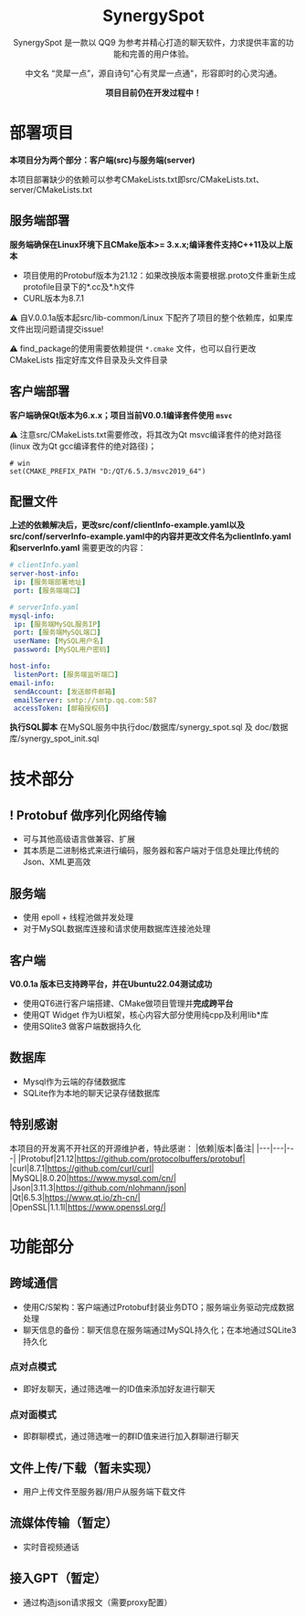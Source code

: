 <h1 align="center">
  SynergySpot
</h1>
<p align="center">
  SynergySpot 是一款以 QQ9 为参考并精心打造的聊天软件，力求提供丰富的功能和完善的用户体验。
</p>
<p align="center">
  中文名 “灵犀一点”，源自诗句"心有灵犀一点通"，形容即时的心灵沟通。
</p>
<p align="center">
  <b>项目目前仍在开发过程中！</b>
</p>


# 部署项目
**本项目分为两个部分：客户端(src)与服务端(server)**

本项目部署缺少的依赖可以参考CMakeLists.txt即src/CMakeLists.txt、server/CMakeLists.txt

## 服务端部署
**服务端确保在Linux环境下且CMake版本>= 3.x.x;编译套件支持C++11及以上版本**

- 项目使用的Protobuf版本为21.12：如果改换版本需要根据.proto文件重新生成protofile目录下的*.cc及*.h文件
- CURL版本为8.7.1

⚠ 自V.0.0.1a版本起src/lib-common/Linux 下配齐了项目的整个依赖库，如果库文件出现问题请提交issue!

⚠ find_package的使用需要依赖提供 `*.cmake` 文件，也可以自行更改 CMakeLists 指定好库文件目录及头文件目录

## 客户端部署
**客户端确保Qt版本为6.x.x；项目当前V0.0.1编译套件使用 `msvc`**

⚠ 注意src/CMakeLists.txt需要修改，将其改为Qt msvc编译套件的绝对路径(linux 改为Qt gcc编译套件的绝对路径)；
```CMakeLists
# win
set(CMAKE_PREFIX_PATH "D:/QT/6.5.3/msvc2019_64")
```
## 配置文件
**上述的依赖解决后，更改src/conf/clientInfo-example.yaml以及src/conf/serverInfo-example.yaml中的内容并更改文件名为clientInfo.yaml和serverInfo.yaml**
需要更改的内容：
```yaml
# clientInfo.yaml
server-host-info:
 ip: [服务端部署地址]
 port: [服务端端口]

# serverInfo.yaml
mysql-info:
 ip: [服务端MySQL服务IP]
 port: [服务端MySQL端口]
 userName: [MySQL用户名]
 password: [MySQL用户密码]

host-info:
 listenPort: [服务端监听端口]
email-info:
 sendAccount: [发送邮件邮箱]
 emailServer: smtp://smtp.qq.com:587
 accessToken: [邮箱授权码]
```

**执行SQL脚本**
在MySQL服务中执行doc/数据库/synergy_spot.sql 及 doc/数据库/synergy_spot_init.sql

# 技术部分

## ! Protobuf 做序列化网络传输
- 可与其他高级语言做兼容、扩展
- 其本质是二进制格式来进行编码，服务器和客户端对于信息处理比传统的Json、XML更高效

## 服务端
- 使用 epoll + 线程池做并发处理
- 对于MySQL数据库连接和请求使用数据库连接池处理

## 客户端

**V0.0.1a 版本已支持跨平台，并在Ubuntu22.04测试成功**
- 使用QT6进行客户端搭建、CMake做项目管理并**完成跨平台**
- 使用QT Widget 作为Ui框架，核心内容大部分使用纯cpp及利用lib*库
- 使用SQlite3 做客户端数据持久化

## 数据库
- Mysql作为云端的存储数据库
- SQLite作为本地的聊天记录存储数据库

## 特别感谢
本项目的开发离不开社区的开源维护者，特此感谢：
|依赖|版本|备注|
|---|---|---|
|Protobuf|21.12|https://github.com/protocolbuffers/protobuf|
|curl|8.7.1|https://github.com/curl/curl|
|MySQL|8.0.20|https://www.mysql.com/cn/|
|Json|3.11.3|https://github.com/nlohmann/json|
|Qt|6.5.3|https://www.qt.io/zh-cn/|
|OpenSSL|1.1.1l|https://www.openssl.org/|

# 功能部分

## 跨域通信
- 使用C/S架构：客户端通过Protobuf封装业务DTO；服务端业务驱动完成数据处理
- 聊天信息的备份：聊天信息在服务端通过MySQL持久化；在本地通过SQLite3持久化

### 点对点模式
- 即好友聊天，通过筛选唯一的ID值来添加好友进行聊天

### 点对面模式
- 即群聊模式，通过筛选唯一的群ID值来进行加入群聊进行聊天

## 文件上传/下载（暂未实现）
- 用户上传文件至服务器/用户从服务端下载文件

## 流媒体传输（暂定）
- 实时音视频通话

## 接入GPT（暂定）
- 通过构造json请求报文（需要proxy配置）
